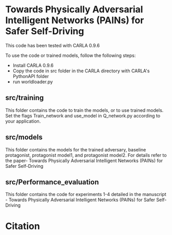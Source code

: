 # Towards Physically Adversarial Intelligent Networks (PAINs) for Safer Self-Driving

This code has been tested with CARLA 0.9.6

To use the code or trained models, follow the following steps:
- Install CARLA 0.9.6
- Copy the code in src folder in the CARLA directory with CARLA's PythonAPI folder
- run worldloader.py

## src/training
This folder contains the code to train the models, or to use trained models. Set the flags Train_network and use_model in Q_network.py according to your application.

## src/models
This folder contains the models for the trained adversary, baseline protagonist, protagonist model1, and protagonist model2. For details refer to the paper- Towards Physically Adversarial Intelligent Networks (PAINs) for Safer Self-Driving

## src/Performance_evaluation
This folder contains the code for experiments 1-4 detailed in the manuscript - Towards Physically Adversarial Intelligent Networks (PAINs) for Safer Self-Driving

# Citation

